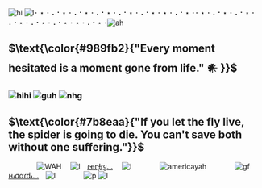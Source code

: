 ![hi](https://files.catbox.moe/xx40ly.png) 
![l](https://creep.crd.co/assets/images/gallery04/6116a79c.png?v=9fb44b0b)･ ⋆ ･ ⠄⠂⋆ ･ ⠄⠂⋆ ･ ⠄⠂⋆ ･ ⠄⠂⋆ ･ ⠄⠂⋆ ･ ⋆ ･ ⠄⠂⋆ ･･ ⋆ ･ ⠄⠂⋆ ･ ⠄⠂⋆ ･ ⠄⠂⋆ ･ ⠄⠂⋆ ･ ⠄⠂⋆ ･ ⋆ ･ ⠄⠂⋆ ･![ah](https://pixelsafari.neocities.org/text/love12.gif)
## $\text{\color{#989fb2}{"Every moment hesitated is a moment gone from life." 𒀭 }}$
### ![hihi](https://graphic.neocities.org/tumblr_lq2uurJ8pQ1qg9aa7.gif) ![guh](https://i.imgur.com/RTrrlV1.png) ![nhg](https://graphic.neocities.org/Rose_11.gif)
## $\text{\color{#7b8eaa}{"If you let the fly live, the spider is going to die. You can't save both without one suffering."}}$
    ![WAH](https://graphic.neocities.org/tumblr_o0gs5nuYjC1tfhjhgo9_250.gif)   ![l](https://files.catbox.moe/2mam9n.gif) [ɾҽɳƚɾყ. .](https://rentry.co/getscared)  ![l](https://files.catbox.moe/jih8cp.gif)    ![americayah](https://64.media.tumblr.com/7788f867b67baf1e2ea8414d1f7f3436/b232393cdbaf92bf-02/s75x75_c1/b5faaa0a1c657af73101e7edf10f90bfad1a0119.gifv)    ![gf](https://files.catbox.moe/vfgos6.gif) [ԋσαɾԃ. .](https://rentry.co/terrancehoard) ![l](https://files.catbox.moe/hbg10y.gif)    ![p](https://y2k.neocities.org/blinkiez/tumblr_ojfyta8m3J1va2yuso1_r1_250.gif)
![l](https://files.catbox.moe/n3es5w.png) 

